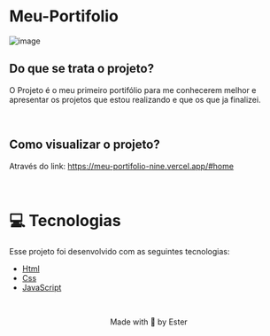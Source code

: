 # Meu-Portifolio

![image](https://user-images.githubusercontent.com/97535906/182404482-ca390b0b-c0e4-4475-8ff4-56e71610586e.png)


## Do que se trata o projeto?
O Projeto é o meu primeiro portifólio para me conhecerem melhor e apresentar os projetos que estou realizando e que os que ja finalizei.

<br>

## Como visualizar o projeto?
Através do link: https://meu-portifolio-nine.vercel.app/#home

<br>

# :computer: Tecnologias

Esse projeto foi desenvolvido com as seguintes tecnologias:

- [Html](https://www.w3schools.com/html/default.asp)
- [Css](https://www.w3schools.com/css/default.asp) 
- [JavaScript](https://www.w3schools.com/jsref/default.asp)

<br>

<p align="center">Made with 💜 by Ester</p>


